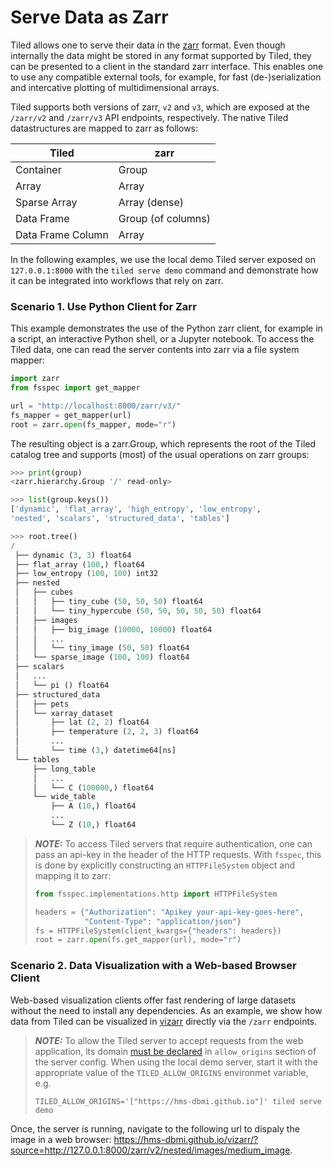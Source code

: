 # Serve Data as Zarr

Tiled allows one to serve their data in the [zarr](https://zarr.dev/) format. Even though internally the data might be stored in any format supported by Tiled, they can be presented to a client in the standard zarr interface. This enables one to use any compatible external tools, for example, for fast (de-)serialization and intercative plotting of multidimensional arrays.

Tiled supports both versions of zarr, `v2` and `v3`, which are exposed at the `/zarr/v2` and `/zarr/v3` API endpoints, respectively. The native Tiled datastructures are mapped to zarr as follows:

| Tiled | zarr |
|------|-----|
| Container | Group |
| Array | Array |
| Sparse Array| Array (dense) |
| Data Frame | Group (of columns) |
| Data Frame Column | Array |


In the following examples, we use the local demo Tiled server exposed on `127.0.0.1:8000` with the `tiled serve demo` command and demonstrate how it can be integrated into workflows that rely on zarr.


### Scenario 1. Use Python Client for Zarr

This example demonstrates the use of the Python zarr client, for example in a script, an interactive Python shell, or a Jupyter notebook. To access the Tiled data, one can read the server contents into zarr via a file system mapper:

```python
import zarr
from fsspec import get_mapper

url = "http://localhost:8000/zarr/v3/"
fs_mapper = get_mapper(url)
root = zarr.open(fs_mapper, mode="r")
```

The resulting object is a zarr.Group, which represents the root of the Tiled catalog tree and supports (most) of the usual operations on zarr groups:

```python
>>> print(group)
<zarr.hierarchy.Group '/' read-only>

>>> list(group.keys())
['dynamic', 'flat_array', 'high_entropy', 'low_entropy',
'nested', 'scalars', 'structured_data', 'tables']
```

```python
>>> root.tree()
/
 ├── dynamic (3, 3) float64
 ├── flat_array (100,) float64
 ├── low_entropy (100, 100) int32
 ├── nested
 │   ├── cubes
 │   │   ├── tiny_cube (50, 50, 50) float64
 │   │   └── tiny_hypercube (50, 50, 50, 50, 50) float64
 │   ├── images
 │   │   ├── big_image (10000, 10000) float64
 │   │   ...
 │   │   └── tiny_image (50, 50) float64
 │   └── sparse_image (100, 100) float64
 ├── scalars
 │   ...
 │   └── pi () float64
 ├── structured_data
 │   ├── pets
 │   └── xarray_dataset
 │       ├── lat (2, 2) float64
 │       ├── temperature (2, 2, 3) float64
 │       ...
 │       └── time (3,) datetime64[ns]
 └── tables
     ├── long_table
     │   ...  
     │   └── C (100000,) float64
     └── wide_table
         ├── A (10,) float64
         ...
         └── Z (10,) float64
```

> **_NOTE:_**  To access Tiled servers that require authentication, one can pass an api-key in the header of the HTTP requests. With `fsspec`, this is done by explicitly constructing an `HTTPFileSystem` object and mapping it to zarr:
> ```python
> from fsspec.implementations.http import HTTPFileSystem
> 
> headers = {"Authorization": "Apikey your-api-key-goes-here",
>            "Content-Type": "application/json"}
> fs = HTTPFileSystem(client_kwargs={"headers": headers})
> root = zarr.open(fs.get_mapper(url), mode="r")
> ```


### Scenario 2. Data Visualization with a Web-based Browser Client

Web-based visualization clients offer fast rendering of large datasets without the need to install any dependencies. As an example, we show how data from Tiled can be visualized in [vizarr](https://github.com/hms-dbmi/vizarr) directly via the `/zarr` endpoints.

> **_NOTE:_**  To allow the Tiled server to accept requests from the web application, its domain [must be declared](https://blueskyproject.io/tiled/reference/service-configuration.html#allow-origins) in `allow_origins` section of the server config. When using the local demo server, start it with the appropriate value of the `TILED_ALLOW_ORIGINS` environmet variable, e.g.
> ```
> TILED_ALLOW_ORIGINS='["https://hms-dbmi.github.io"]' tiled serve demo
> ```

Once, the server is running, navigate to the following url to dispaly the image in a web browser:
https://hms-dbmi.github.io/vizarr/?source=http://127.0.0.1:8000/zarr/v2/nested/images/medium_image.
